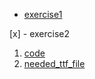 - [exercise1](http://note.youdao.com/noteshare?id=d646ac76110cb7822ec38c5de546f585)

[x] - exercise2
  1. [code](http://note.youdao.com/noteshare?id=b6a0a9f72b0bcdd47093e7019ac3eeed)
  2. [needed_ttf_file](http://note.youdao.com/noteshare?id=f13512a21e33ae3c4d3d4e533c77bf60)
